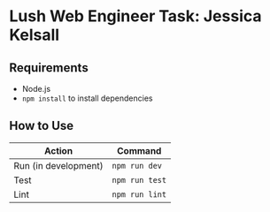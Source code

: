 # Lush Web Engineer Task: Jessica Kelsall

## Requirements

- Node.js
- `npm install` to install dependencies

## How to Use

| Action | Command |
| --- | --- |
| Run (in development) | `npm run dev` |
| Test | `npm run test` |
| Lint | `npm run lint` |
